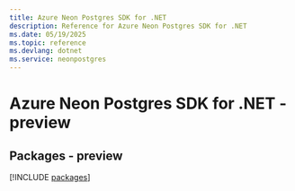 ```yaml
---
title: Azure Neon Postgres SDK for .NET
description: Reference for Azure Neon Postgres SDK for .NET
ms.date: 05/19/2025
ms.topic: reference
ms.devlang: dotnet
ms.service: neonpostgres
---
```

# Azure Neon Postgres SDK for .NET - preview
## Packages - preview
[!INCLUDE [packages](neon-postgres-index.md)]